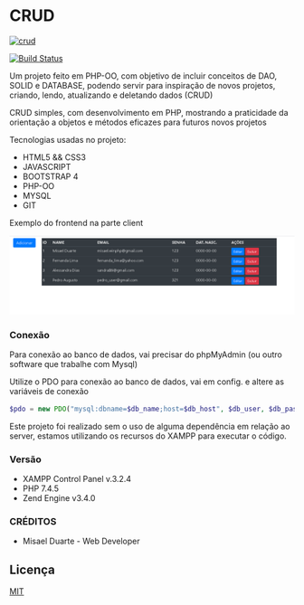 # CRUD

[![crud](https://www.google.com/url?sa=i&url=https%3A%2F%2Fgithub.com%2FPKief%2Fvscode-material-icon-theme%2Fissues%2F579&psig=AOvVaw1402m6BrmnUF804ZIRlQoA&ust=1596109829995000&source=images&cd=vfe&ved=0CAIQjRxqFwoTCKidh9Cy8uoCFQAAAAAdAAAAABAD)](https://github.com/Misaelduarte/CRUD-PHP-OO)

[![Build Status](https://travis-ci.org/joemccann/dillinger.svg?branch=master)](https://travis-ci.org/joemccann/dillinger)

Um projeto feito em PHP-OO, com objetivo de incluir conceitos  de DAO, SOLID e DATABASE, 
podendo servir para inspiração de novos projetos, criando, lendo, atualizando e deletando dados (CRUD)

CRUD simples, com desenvolvimento em PHP, mostrando a praticidade da orientação a objetos e métodos eficazes para
futuros novos projetos


Tecnologias usadas no projeto:

  - HTML5 && CSS3
  - JAVASCRIPT
  - BOOTSTRAP 4
  - PHP-OO
  - MYSQL
  - GIT


Exemplo do frontend na parte client

![client](_CRUD/assets/images/image-git.png)



### Conexão 

Para conexão ao banco de dados, vai precisar do phpMyAdmin (ou outro software que trabalhe com Mysql)

Utilize o PDO para conexão ao banco de dados, vai em config. e altere as variáveis de conexão
```php
$pdo = new PDO("mysql:dbname=$db_name;host=$db_host", $db_user, $db_pass);
```

Este projeto foi realizado sem o uso de alguma dependência em relação ao server, estamos utilizando 
os recursos do XAMPP para executar o código.


### Versão

- XAMPP Control Panel v.3.2.4
- PHP 7.4.5
- Zend Engine v3.4.0


### CRÉDITOS

 - Misael Duarte - Web Developer

Licença
----

[MIT](./LICENSE)



